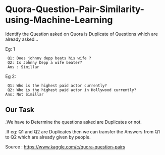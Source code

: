 # Quora-Question-Pair-Similarity-using-Machine-Learning
Identify the Question asked on Quora is Duplicate of Questions which are already asked...

Eg: 1 


     
     Q1: Does johnny depp beats his wife ?
     Q2: Is Johnny Depp a wife beater?
     Ans : Simillar
    
Eg 2:



     Q1: Who is the highest paid actor currently?
     Q2: Who is the highest paid actor in Hollywood currently?
    Ans: Not Simillar
    
 ## Our Task
 
 .We have to Determine the questions asked are Duplicates or not.

.If eg: Q1 and Q2 are Duplicates then we can transfer the Answers from Q1 to Q2 which are already given by people.

Source : https://www.kaggle.com/c/quora-question-pairs
